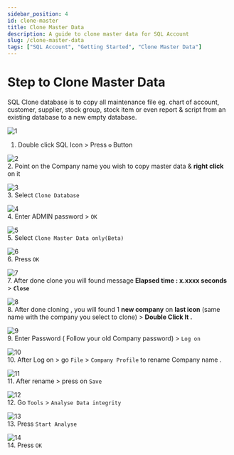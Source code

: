 ```yaml
---
sidebar_position: 4
id: clone-master
title: Clone Master Data
description: A guide to clone master data for SQL Account
slug: /clone-master-data
tags: ["SQL Account", "Getting Started", "Clone Master Data"]
---
```


# Step to Clone Master Data   
SQL Clone database is to copy all maintenance file eg. chart of account, customer, supplier, stock group, stock item or even report & script from an existing database to a new empty database.    

   ![1](/img/getting-started/clone-master/1.png)    
   1. Double click SQL Icon > Press `⚙️` Button   

   ![2](/img/getting-started/clone-master/2.png)   
   2. Point on the Company name you wish to copy master data & **right click** on it    

   ![3](/img/getting-started/clone-master/3.png)   
   3. Select `Clone Database`   

   ![4](/img/getting-started/clone-master/4.png)   
   4. Enter ADMIN password > `OK`   

   ![5](/img/getting-started/clone-master/5.png)   
   5. Select `Clone Master Data only(Beta)`   

   ![6](/img/getting-started/clone-master/6.png)   
   6. Press `OK`   

   ![7](/img/getting-started/clone-master/7.png)   
   7. After done clone you will found message **Elapsed time : x.xxxx seconds** > **`Close`**   
   
   ![8](/img/getting-started/clone-master/8.png)   
   8. After done cloning , you will found 1 **new company** on **last icon** (same name with the company you select to clone) > **Double Click It .**   
   
   ![9](/img/getting-started/clone-master/9.png)   
   9. Enter Password ( Follow your old Company password) > `Log on`   
   
   ![10](/img/getting-started/clone-master/10.png)   
   10. After Log on > go `File` > `Company Profile` to rename Company name .   
   
   ![11](/img/getting-started/clone-master/11.png)   
   11. After rename > press on `Save`   
   
   ![12](/img/getting-started/clone-master/12.png)   
   12. Go `Tools` > `Analyse Data integrity`   
   
   ![13](/img/getting-started/clone-master/13.png)   
   13. Press `Start Analyse`   
   
   ![14](/img/getting-started/clone-master/14.png)   
   14. Press `OK`







 
